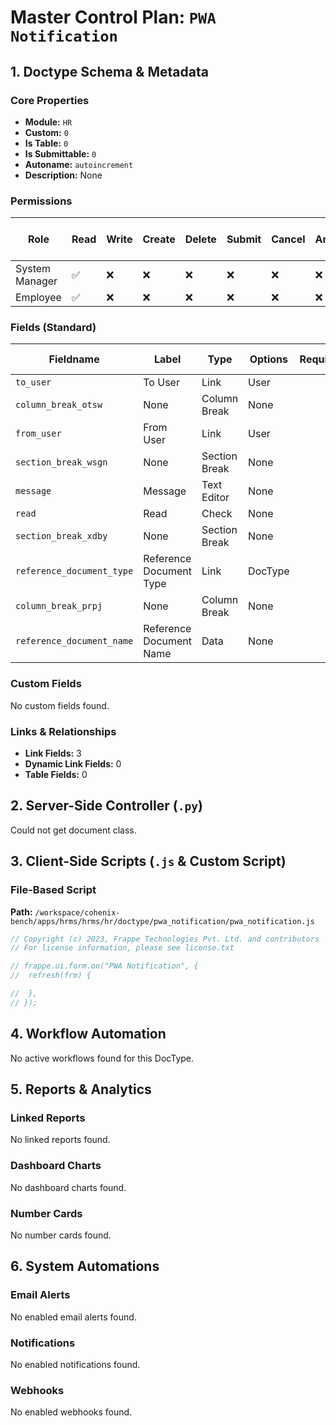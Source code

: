 # Master Control Plan: `PWA Notification`

## 1. Doctype Schema & Metadata

### Core Properties
- **Module:** `HR`
- **Custom:** `0`
- **Is Table:** `0`
- **Is Submittable:** `0`
- **Autoname:** `autoincrement`
- **Description:** None

### Permissions
| Role | Read | Write | Create | Delete | Submit | Cancel | Amend | Report | Import | Export | Print | Email | Share | Set User Perms |
|---|---|---|---|---|---|---|---|---|---|---|---|---|---|---|
| System Manager | ✅ | ❌ | ❌ | ❌ | ❌ | ❌ | ❌ | ✅ | ❌ | ✅ | ✅ | ✅ | ✅ | ❌ |
| Employee | ✅ | ❌ | ❌ | ❌ | ❌ | ❌ | ❌ | ✅ | ❌ | ✅ | ✅ | ✅ | ✅ | ❌ |


### Fields (Standard)
| Fieldname | Label | Type | Options | Required | Hidden | Read Only | Default | Description |
|---|---|---|---|---|---|---|---|---|
| `to_user` | To User | Link | User |  |  |  | None | None |
| `column_break_otsw` | None | Column Break | None |  |  |  | None | None |
| `from_user` | From User | Link | User |  |  |  | None | None |
| `section_break_wsgn` | None | Section Break | None |  |  |  | None | None |
| `message` | Message | Text Editor | None |  |  |  | None | None |
| `read` | Read | Check | None |  |  |  | 0 | None |
| `section_break_xdby` | None | Section Break | None |  |  |  | None | None |
| `reference_document_type` | Reference Document Type | Link | DocType |  |  |  | None | None |
| `column_break_prpj` | None | Column Break | None |  |  |  | None | None |
| `reference_document_name` | Reference Document Name | Data | None |  |  |  | None | None |


### Custom Fields
No custom fields found.


### Links & Relationships
- **Link Fields:** 3
- **Dynamic Link Fields:** 0
- **Table Fields:** 0

## 2. Server-Side Controller (`.py`)
Could not get document class.


## 3. Client-Side Scripts (`.js` & Custom Script)
### File-Based Script
**Path:** `/workspace/cohenix-bench/apps/hrms/hrms/hr/doctype/pwa_notification/pwa_notification.js`
```javascript
// Copyright (c) 2023, Frappe Technologies Pvt. Ltd. and contributors
// For license information, please see license.txt

// frappe.ui.form.on("PWA Notification", {
// 	refresh(frm) {

// 	},
// });

```




## 4. Workflow Automation
No active workflows found for this DocType.


## 5. Reports & Analytics
### Linked Reports
No linked reports found.


### Dashboard Charts
No dashboard charts found.


### Number Cards
No number cards found.


## 6. System Automations
### Email Alerts
No enabled email alerts found.


### Notifications
No enabled notifications found.


### Webhooks
No enabled webhooks found.
